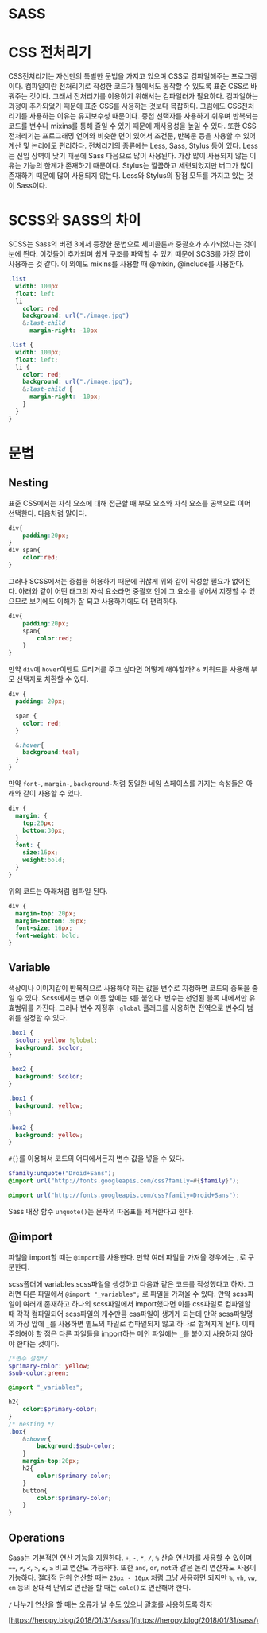 # SASS

# CSS 전처리기

CSS전처리기는 자신만의 특별한 문법을 가지고 있으며 CSS로 컴파일해주는 프로그램이다. 컴파일이란 전처리기로 작성한 코드가 웹에서도 동작할 수 있도록 표준 CSS로 바꿔주는 것이다. 그래서 전처리기를 이용하기 위해서는 컴파일러가 필요하다. 컴파일하는 과정이 추가되었기 때문에 표준 CSS를 사용하는 것보다 복잡하다. 그럼에도 CSS전처리기를 사용하는 이유는 유지보수성 때문이다. 중첩 선택자를 사용하기 쉬우며 반복되는 코드를 변수나 mixins를 통해 줄일 수 있기 때문에 재사용성을 높일 수 있다. 또한 CSS전처리기는 프로그래밍 언어와 비슷한 면이 있어서 조건문, 반복문 등을 사용할 수 있어 계산 및 논리에도 편리하다. 전처리기의 종류에는 Less, Sass, Stylus 등이 있다. Less는 진입 장벽이 낮기 때문에 Sass 다음으로 많이 사용된다. 가장 많이 사용되지 않는 이유는 기능의 한계가 존재하기 때문이다. Stylus는 깔끔하고 세련되었지만 버그가 많이 존재하기 때문에 많이 사용되지 않는다. Less와 Stylus의 장점 모두를 가지고 있는 것이 Sass이다. 

# SCSS와 SASS의 차이

SCSS는 Sass의 버전 3에서 등장한 문법으로 세미콜론과 중괄호가 추가되었다는 것이 눈에 띈다. 이것들이 추가되며 쉽게 구조를 파악할 수 있기 때문에 SCSS를 가장 많이 사용하는 것 같다. 이 외에도 mixins를 사용할 때 @mixin, @include를 사용한다.

```sass
.list
  width: 100px
  float: left
  li
    color: red
    background: url("./image.jpg")
    &:last-child
      margin-right: -10px
```

```scss
.list {
  width: 100px;
  float: left;
  li {
    color: red;
    background: url("./image.jpg");
    &:last-child {
      margin-right: -10px;
    }
  }
}
```

# 문법

## Nesting

표준 CSS에서는 자식 요소에 대해 접근할 때 부모 요소와 자식 요소를 공백으로 이어 선택한다. 다음처럼 말이다.

```css
div{
	padding:20px;
}
div span{
	color:red;
}
```

그러나 SCSS에서는 중첩을 허용하기 때문에 귀찮게 위와 같이 작성할 필요가 없어진다. 아래와 같이 어떤 태그의 자식 요소라면 중괄호 안에 그 요소를 넣어서 지정할 수 있으므로 보기에도 이해가 잘 되고 사용하기에도 더 편리하다.

```scss
div{
	padding:20px;
	span{
		color:red;
	}
}
```

만약 `div`에 `hover`이벤트 트리거를 주고 싶다면 어떻게 해야할까? `&` 키워드를 사용해 부모 선택자로 치환할 수 있다.

```scss
div {
  padding: 20px;

  span {
    color: red;
  }

  &:hover{
    background:teal;
  }
}
```

만약 `font-`, `margin-`, `background-`처럼 동일한 네임 스페이스를 가지는 속성들은 아래와 같이 사용할 수 있다.

```scss
div {
  margin: {
    top:20px;
    bottom:30px;
  }
  font: {
    size:16px;
    weight:bold;
  }
}
```

위의 코드는 아래처럼 컴파일 된다.

```css
div {
  margin-top: 20px;
  margin-bottom: 30px;
  font-size: 16px;
  font-weight: bold;
}
```

## Variable

색상이나 이미지같이 반복적으로 사용해야 하는 값을 변수로 지정하면 코드의 중복을 줄일 수 있다. Scss에서는 변수 이름 앞에는 `$`를 붙인다. 변수는 선언된 블록 내에서만 유효범위를 가진다. 그러나 변수 지정후 `!global` 플래그를 사용하면 전역으로 변수의 범위를 설정할 수 있다. 

```scss
.box1 {
  $color: yellow !global;
  background: $color;
}

.box2 {
  background: $color;
}
```

```css
.box1 {
  background: yellow;
}

.box2 {
  background: yellow;
}
```

`#{}`를 이용해서 코드의 어디에서든지 변수 값을 넣을 수 있다.

```scss
$family:unquote("Droid+Sans");
@import url("http://fonts.googleapis.com/css?family=#{$family}");
```

```css
@import url("http://fonts.googleapis.com/css?family=Droid+Sans");
```

Sass 내장 함수 `unquote()`는 문자의 따옴표를 제거한다고 한다. 

## @import

파일을 import할 때는 `@import`를 사용한다. 만약 여러 파일을 가져올 경우에는 `,`로 구분한다.

scss폴더에  variables.scss파일을 생성하고 다음과 같은 코드를 작성했다고 하자. 그러면 다른 파일에서 `@import "_variables";` 로 파일을 가져올 수 있다. 만약 scss파일이 여러개 존재하고 하나의 scss파일에서 import했다면 이를 css파일로 컴파일할 때 각각 컴파일되어 scss파일의 개수만큼 css파일이 생기게 되는데 만약 scss파일명의 가장 앞에 `_`를 사용하면 별도의 파일로 컴파일되지 않고 하나로 합쳐지게 된다. 이때 주의해야 할 점은 다른 파일들을 import하는 메인 파일에는 `_`를 붙이지 사용하지 않아야 한다는 것이다. 

```scss
/*변수 설정*/
$primary-color: yellow; 
$sub-color:green;
```

```scss
@import "_variables";

h2{
	color:$primary-color;
}
/* nesting */
.box{
	&:hover{
		background:$sub-color;
	}
	margin-top:20px;
	h2{
		color:$primary-color;
	}
	button{
		color:$primary-color;
	}
}

```

## Operations

Sass는 기본적인 연산 기능을 지원한다. `+`, `-`, `*`, `/`, `%` 산술 연산자를 사용할 수 있이며 `==`, `≠`, `<`, `>`, `≤`, `≥` 비교 연산도 가능하다. 또한 `and`, `or`, `not`과 같은 논리 연산자도 사용이 가능하다. 절대적 단위 연산할 때는 `25px - 10px` 처럼 그냥 사용하면 되지만 `%`, `vh`, `vw`, `em` 등의 상대적 단위로 연산을 할 때는 `calc()`로 연산해야 한다.  

`/` 나누기 연산을 할 때는 오류가 날 수도 있으니 괄호를 사용하도록 하자

[https://heropy.blog/2018/01/31/sass/](https://heropy.blog/2018/01/31/sass/)
